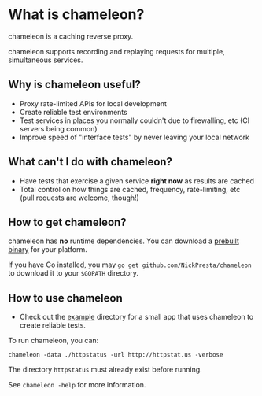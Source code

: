 # What is chameleon?

chameleon is a caching reverse proxy.

chameleon supports recording and replaying requests for multiple, simultaneous services.

## Why is chameleon useful?

* Proxy rate-limited APIs for local development
* Create reliable test environments
* Test services in places you normally couldn't due to firewalling, etc (CI servers being common)
* Improve speed of "interface tests" by never leaving your local network

## What can't I do with chameleon?

* Have tests that exercise a given service **right now** as results are cached
* Total control on how things are cached, frequency, rate-limiting, etc (pull requests are welcome, though!)

## How to get chameleon?

chameleon has **no** runtime dependencies. You can download a
[prebuilt binary](https://github.com/NickPresta/chameleon/releases) for your platform.

If you have Go installed, you may `go get github.com/NickPresta/chameleon` to download it to your `$GOPATH` directory.

## How to use chameleon

* Check out the [example](./example) directory for a small app that uses chameleon to create reliable tests.

To run chameleon, you can:

    chameleon -data ./httpstatus -url http://httpstat.us -verbose

The directory `httpstatus` must already exist before running.

See `chameleon -help` for more information.
